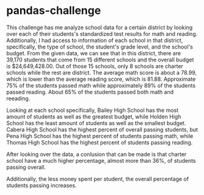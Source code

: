 # pandas-challenge

This challenge has me analyze school data for a certain district by looking over each of their students's standardized test results for math and reading. Additionally, I had access to information of each school in that district, specifically, the type of school, the student's grade level, and the school's budget.
From the given data, we can see that in this district, there are 39,170 students that come from 15 different schools and the overall budget is $24,649,428.00. Out of those 15 schools, only 8 schools are charter schools while the rest are district. The average math score is about a 78.99, which is lower than the average reading score, which is 81.88. Approximate 75% of the students passed math while approximately 89% of the students passed reading. About 65% of the students passed both math and reeading.

Looking at each school specifically, Bailey High School has the most amount of students as well as the greatest budget, while Holden High School has the least amount of students as well as the smallest budget. Cabera High School has the highest percent of overall passing students, but Pena High School has the highest percent of students passing math, while Thomas High School has the highest percent of students passing reading.

After looking over the data, a conlusion that can be made is that charter school have a much higher percentage, almost more than 36%, of students passing overall. 

Additionally, the less money spent per student, the overall percentage of students passing increases. 
